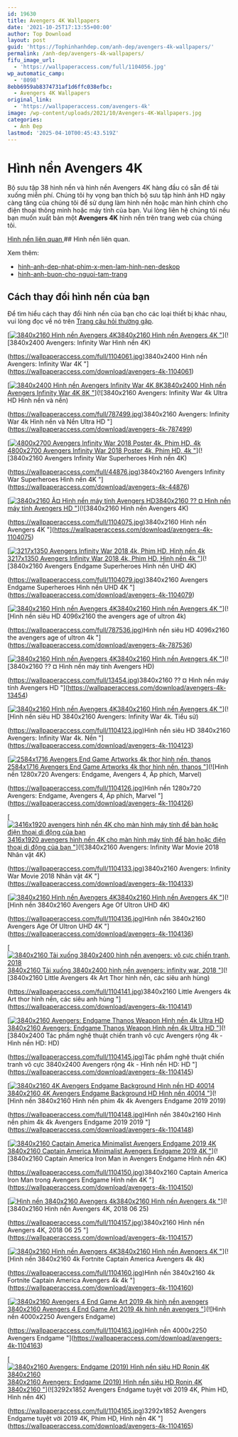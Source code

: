 ```yaml
---
id: 19630
title: Avengers 4K Wallpapers
date: '2021-10-25T17:13:55+00:00'
author: Top Download
layout: post
guid: 'https://Tophinhanhdep.com/anh-dep/avengers-4k-wallpapers/'
permalink: /anh-dep/avengers-4k-wallpapers/
fifu_image_url:
  - 'https://wallpaperaccess.com/full/1104056.jpg'
wp_automatic_camp:
  - '8098'
8ebb6959ab8374731af1d6ffc038efbc:
  - Avengers 4K Wallpapers
original_link:
  - 'https://wallpaperaccess.com/avengers-4k'
image: /wp-content/uploads/2021/10/Avengers-4K-Wallpapers.jpg
categories:
  - Ảnh Đẹp
lastmod: '2025-04-10T00:45:43.519Z'
---
```

# Hình nền Avengers 4K

Bộ sưu tập 38 hình nền và hình nền Avengers 4K hàng đầu có sẵn để tải xuống miễn phí. Chúng tôi hy vọng bạn thích bộ sưu tập hình ảnh HD ngày càng tăng của chúng tôi để sử dụng làm hình nền hoặc màn hình chính cho điện thoại thông minh hoặc máy tính của bạn. Vui lòng liên hệ chúng tôi nếu bạn muốn xuất bản một **Avengers 4K** hình nền trên trang web của chúng tôi.

[Hình nền liên quan ](#related) ## Hình nền liên quan.

   
 Xem thêm:

   
- [hinh-anh-dep-nhat-phim-x-men-lam-hinh-nen-deskop](https://tophinhanhdep.com/anh-dep/hinh-anh-dep-nhat-phim-x-men-lam-hinh-nen-deskop/)
- [hinh-anh-buon-cho-nguoi-tam-trang](https://tophinhanhdep.com/hinh-anh-buon/hinh-anh-buon-cho-nguoi-tam-trang/)

## Cách thay đổi hình nền của bạn

Để tìm hiểu cách thay đổi hình nền của bạn cho các loại thiết bị khác nhau, vui lòng đọc về nó trên [Trang câu hỏi thường gặp](https://tophinhanhdep.com/faq/).

  
[[![3840x2160 Hình nền Avengers 4K](https://wallpaperaccess.com/full/1104056.jpg)3840x2160 Hình nền Avengers 4K "](https://wallpaperaccess.com/download/avengers-4k-1104056)](![3840x2400 Avengers: Infinity War Hình nền 4K)

(https://wallpaperaccess.com/full/1104061.jpg)3840x2400 Hình nền Avengers: Infinity War 4K "](https://wallpaperaccess.com/download/avengers-4k-1104061)

[[![3840x2400 Hình nền Avengers Infinity War 4K 8K](https://wallpaperaccess.com/full/5920.jpg)3840x2400 Hình nền Avengers Infinity War 4K 8K "](https://wallpaperaccess.com/download/avengers-4k-5920)](![3840x2160 Avengers: Infinity War 4k Ultra HD Hình nền và nền)

(https://wallpaperaccess.com/full/787499.jpg)3840x2160 Avengers: Infinity War 4k Hình nền và Nền Ultra HD "](https://wallpaperaccess.com/download/avengers-4k-787499)

[[![4800x2700 Avengers Infinity War 2018 Poster 4k, Phim HD, 4k](https://wallpaperaccess.com/full/5919.jpg)4800x2700 Avengers Infinity War 2018 Poster 4k, Phim HD, 4k "](https://wallpaperaccess.com/download/avengers-4k-5919)](![3840x2160 Avengers Infinity War Superheroes Hình nền 4K)

(https://wallpaperaccess.com/full/44876.jpg)3840x2160 Avengers Infinity War Superheroes Hình nền 4K "](https://wallpaperaccess.com/download/avengers-4k-44876)

[[![3840x2160 Â¤ Hình nền máy tính Avengers HD](https://wallpaperaccess.com/full/24811.jpg)3840x2160 ?? ¤ Hình nền máy tính Avengers HD "](https://wallpaperaccess.com/download/avengers-4k-24811)](![3840x2160 Hình nền Avengers 4K)

(https://wallpaperaccess.com/full/1104075.jpg)3840x2160 Hình nền Avengers 4K "](https://wallpaperaccess.com/download/avengers-4k-1104075)

[[![3217x1350 Avengers Infinity War 2018 4k, Phim HD, Hình nền 4k](https://wallpaperaccess.com/full/1104078.jpg)3217x1350 Avengers Infinity War 2018 4k, Phim HD, Hình nền 4k "](https://wallpaperaccess.com/download/avengers-4k-1104078)](![3840x2160 Avengers Endgame Superheroes Hình nền UHD 4K)

(https://wallpaperaccess.com/full/1104079.jpg)3840x2160 Avengers Endgame Superheroes Hình nền UHD 4K "](https://wallpaperaccess.com/download/avengers-4k-1104079)

[[![3840x2160 Hình nền Avengers 4K](https://wallpaperaccess.com/full/1104081.jpg)3840x2160 Hình nền Avengers 4K "](https://wallpaperaccess.com/download/avengers-4k-1104081)](![Hình nền siêu HD 4096x2160 the avengers age of ultron 4k)

(https://wallpaperaccess.com/full/787536.jpg)Hình nền siêu HD 4096x2160 the avengers age of ultron 4k "](https://wallpaperaccess.com/download/avengers-4k-787536)

[[![3840x2160 Hình nền Avengers 4K](https://wallpaperaccess.com/full/1104119.jpg)3840x2160 Hình nền Avengers 4K "](https://wallpaperaccess.com/download/avengers-4k-1104119)](![3840x2160 ?? ¤ Hình nền máy tính Avengers HD)

(https://wallpaperaccess.com/full/13454.jpg)3840x2160 ?? ¤ Hình nền máy tính Avengers HD "](https://wallpaperaccess.com/download/avengers-4k-13454)

[[![3840x2160 Hình nền Avengers 4K](https://wallpaperaccess.com/full/1104122.jpg)3840x2160 Hình nền Avengers 4K "](https://wallpaperaccess.com/download/avengers-4k-1104122)](![Hình nền siêu HD 3840x2160 Avengers: Infinity War 4k.  Tiểu sử)

(https://wallpaperaccess.com/full/1104123.jpg)Hình nền siêu HD 3840x2160 Avengers: Infinity War 4k. Nền "](https://wallpaperaccess.com/download/avengers-4k-1104123)

[[![2584x1716 Avengers End Game Artworks 4k thor hình nền, thanos](https://wallpaperaccess.com/full/1104125.jpg)2584x1716 Avengers End Game Artworks 4k thor hình nền, thanos "](https://wallpaperaccess.com/download/avengers-4k-1104125)](![Hình nền 1280x720 Avengers: Endgame, Avengers 4, Áp phích, Marvel)

(https://wallpaperaccess.com/full/1104126.jpg)Hình nền 1280x720 Avengers: Endgame, Avengers 4, Áp phích, Marvel "](https://wallpaperaccess.com/download/avengers-4k-1104126)

[[![3416x1920 avengers hình nền 4K cho màn hình máy tính để bàn hoặc điện thoại di động của bạn](https://wallpaperaccess.com/full/1089247.jpg)3416x1920 avengers hình nền 4K cho màn hình máy tính để bàn hoặc điện thoại di động của bạn "](https://wallpaperaccess.com/download/avengers-4k-1089247)](![3840x2160 Avengers: Infinity War Movie 2018 Nhân vật 4K)

(https://wallpaperaccess.com/full/1104133.jpg)3840x2160 Avengers: Infinity War Movie 2018 Nhân vật 4K "](https://wallpaperaccess.com/download/avengers-4k-1104133)

[[![3840x2160 Hình nền Avengers 4K](https://wallpaperaccess.com/full/1104135.jpg)3840x2160 Hình nền Avengers 4K "](https://wallpaperaccess.com/download/avengers-4k-1104135)](![Hình nền 3840x2160 Avengers Age Of Ultron UHD 4K)

(https://wallpaperaccess.com/full/1104136.jpg)Hình nền 3840x2160 Avengers Age Of Ultron UHD 4K "](https://wallpaperaccess.com/download/avengers-4k-1104136)

[[![3840x2160 Tải xuống 3840x2400 hình nền avengers: vô cực chiến tranh, 2018](https://wallpaperaccess.com/full/1104137.jpg)3840x2160 Tải xuống 3840x2400 hình nền avengers: infinity war, 2018 "](https://wallpaperaccess.com/download/avengers-4k-1104137)](![3840x2160 Little Avengers 4k Art Thor hình nền, các siêu anh hùng)

(https://wallpaperaccess.com/full/1104141.jpg)3840x2160 Little Avengers 4k Art thor hình nền, các siêu anh hùng "](https://wallpaperaccess.com/download/avengers-4k-1104141)

[[![3840x2160 Avengers: Endgame Thanos Weapon Hình nền 4k Ultra HD](https://wallpaperaccess.com/full/1089226.jpg)3840x2160 Avengers: Endgame Thanos Weapon Hình nền 4k Ultra HD "](https://wallpaperaccess.com/download/avengers-4k-1089226)](![3840x2400 Tác phẩm nghệ thuật chiến tranh vô cực Avengers rộng 4k - Hình nền HD: HD)

(https://wallpaperaccess.com/full/1104145.jpg)Tác phẩm nghệ thuật chiến tranh vô cực 3840x2400 Avengers rộng 4k - Hình nền HD: HD "](https://wallpaperaccess.com/download/avengers-4k-1104145)

[[![3840x2160 4K Avengers Endgame Background Hình nền HD 40014](https://wallpaperaccess.com/full/1104147.jpg)3840x2160 4K Avengers Endgame Background HD Hình nền 40014 "](https://wallpaperaccess.com/download/avengers-4k-1104147)](![Hình nền 3840x2160 Hình nền phim 4k 4k Avengers Endgame 2019 2019)

(https://wallpaperaccess.com/full/1104148.jpg)Hình nền 3840x2160 Hình nền phim 4k 4k Avengers Endgame 2019 2019 "](https://wallpaperaccess.com/download/avengers-4k-1104148)

[[![3840x2160 Captain America Minimalist Avengers Endgame 2019 4K](https://wallpaperaccess.com/full/1104149.jpg)3840x2160 Captain America Minimalist Avengers Endgame 2019 4K "](https://wallpaperaccess.com/download/avengers-4k-1104149)](![3840x2160 Captain America Iron Man in Avengers Endgame Hình nền 4K)

(https://wallpaperaccess.com/full/1104150.jpg)3840x2160 Captain America Iron Man trong Avengers Endgame Hình nền 4K "](https://wallpaperaccess.com/download/avengers-4k-1104150)

[[![Hình nền 3840x2160 Avengers 4k](https://wallpaperaccess.com/full/1104153.jpg)3840x2160 Hình nền Avengers 4k "](https://wallpaperaccess.com/download/avengers-4k-1104153)](![3840x2160 Hình nền Avengers 4K, 2018 06 25)

(https://wallpaperaccess.com/full/1104157.jpg)3840x2160 Hình nền Avengers 4K, 2018 06 25 "](https://wallpaperaccess.com/download/avengers-4k-1104157)

[[![3840x2160 Hình nền Avengers 4K](https://wallpaperaccess.com/full/1104158.jpg)3840x2160 Hình nền Avengers 4K "](https://wallpaperaccess.com/download/avengers-4k-1104158)](![Hình nền 3840x2160 4k Fortnite Captain America Avengers 4k 4k)

(https://wallpaperaccess.com/full/1104160.jpg)Hình nền 3840x2160 4k Fortnite Captain America Avengers 4k 4k "](https://wallpaperaccess.com/download/avengers-4k-1104160)

[[![3840x2160 Avengers 4 End Game Art 2019 4k hình nền avengers](https://wallpaperaccess.com/full/1104161.jpg)3840x2160 Avengers 4 End Game Art 2019 4k hình nền avengers "](https://wallpaperaccess.com/download/avengers-4k-1104161)](![Hình nền 4000x2250 Avengers Endgame)

(https://wallpaperaccess.com/full/1104163.jpg)Hình nền 4000x2250 Avengers Endgame "](https://wallpaperaccess.com/download/avengers-4k-1104163)

[[![3840x2160 Avengers: Endgame (2019) Hình nền siêu HD Ronin 4K 3840x2160](https://wallpaperaccess.com/full/1104164.jpg)3840x2160 Avengers: Endgame (2019) Hình nền siêu HD Ronin 4K 3840x2160 "](https://wallpaperaccess.com/download/avengers-4k-1104164)](![3292x1852 Avengers Endgame tuyệt vời 2019 4K, Phim HD, Hình nền 4K)

(https://wallpaperaccess.com/full/1104165.jpg)3292x1852 Avengers Endgame tuyệt vời 2019 4K, Phim HD, Hình nền 4K "](https://wallpaperaccess.com/download/avengers-4k-1104165)
